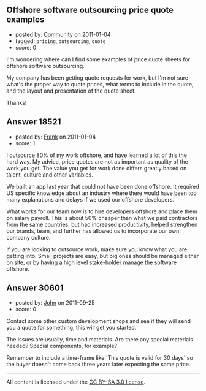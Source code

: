 ## Offshore software outsourcing price quote examples

- posted by: [Community](https://stackexchange.com/users/-1/-1-community) on 2011-01-04
- tagged: `pricing`, `outsourcing`, `quote`
- score: 0

I'm wondering where can I find some examples of price quote sheets for offshore software outsourcing.

My company has been getting quote requests for work, but I'm not sure what's the proper way to quote prices, what terms to include in the quote, and the layout and presentation of the quote sheet.

Thanks!


## Answer 18521

- posted by: [Frank](https://stackexchange.com/users/-1/4858-frank) on 2011-01-04
- score: 1

I outsource 80% of my work offshore, and have learned a lot of this the hard way.  My advice, price quotes are not as important as quality of the work you get.  The value you get for work done differs greatly based on talent, culture and other variables.

We built an app last year that could not have been done offshore.  It required US specific knowledge about an industry where there would have been too many explanations and delays if we used our offshore developers.

What works for our team now is to hire developers offshore and place them on salary payroll.  This is about 50% cheaper than what we paid contractors from the same countries, but had increased productivity, helped strengthen our brands, team, and further has allowed us to incorporate our own company culture.

If you are looking to outsource work, make sure you know what you are getting into.  Small projects are easy, but big ones should be managed either on site, or by having a high level stake-holder manage the software offshore.




## Answer 30601

- posted by: [John](https://stackexchange.com/users/-1/13157-john) on 2011-09-25
- score: 0

Contact some other custom development shops and see if they will send you a quote for something, this will get you started.

The issues are usually, time and materials. Are there any special materials needed? Special components, for example?

Remember to include a time-frame like 'This quote is valid for 30 days' so the buyer doesn't come back three years later expecting the same price.



---

All content is licensed under the [CC BY-SA 3.0 license](https://creativecommons.org/licenses/by-sa/3.0/).
